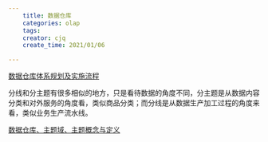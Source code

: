 ```yaml
---
    title: 数据仓库
    categories: olap
    tags:
    creator: cjq
    create_time: 2021/01/06

---
```


[数据仓库体系规划及实施流程](https://dbaplus.cn/news-73-2934-1.html)

分线和分主题有很多相似的地方，只是看待数据的角度不同，分主题是从数据内容分类和对外服务的角度看，类似商品分类；而分线是从数据生产加工过程的角度来看，类似业务生产流水线。



[数据仓库、主题域、主题概念与定义](https://www.huaweicloud.com/articles/432adc9ebe5d354c6393a3490a005d10.html)

